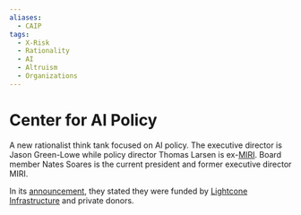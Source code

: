 ```yaml
---
aliases:
  - CAIP
tags:
  - X-Risk
  - Rationality
  - AI
  - Altruism
  - Organizations
---
```

# Center for AI Policy

A new rationalist think tank focused on AI policy. The executive director is Jason Green-Lowe while policy director Thomas Larsen is ex-[MIRI](MIRI.md).  Board member Nates Soares is the current president and former executive director MIRI.

In its [announcement](https://forum.effectivealtruism.org/posts/NKNoDtPAfHiMA8bJp/introducing-the-center-for-ai-policy-and-we-re-hiring), they stated they were funded by [Lightcone Infrastructure](Lightcone%20Infrastructure.md) and private donors.

